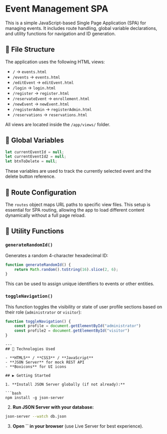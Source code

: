 # Event Management SPA

This is a simple JavaScript-based Single Page Application (SPA) for managing events. It includes route handling, global variable declarations, and utility functions for navigation and ID generation.

## 📁 File Structure
The application uses the following HTML views:

- `/` → `events.html`
- `/events` → `events.html`
- `/editEvent` → `editEvent.html`
- `/login` → `login.html`
- `/register` → `register.html`
- `/reservateEvent` → `enrollement.html`
- `/newEvent` → `newEvent.html`
- `/registerAdmin` → `registerAdmin.html`
- `/reservations` → `reservations.html`

All views are located inside the `/app/views/` folder.

## 🧠 Global Variables

```js
let currentEventId = null;
let currentEventId2 = null;
let btnToDelete = null;
```

These variables are used to track the currently selected event and the delete button reference.

## 🔐 Route Configuration

The `routes` object maps URL paths to specific view files. This setup is essential for SPA routing, allowing the app to load different content dynamically without a full page reload.

## 🔀 Utility Functions

### `generateRandomId()`
Generates a random 4-character hexadecimal ID:
```js
function generateRandomId() {
    return Math.random().toString(16).slice(2, 6);
}
```

This can be used to assign unique identifiers to events or other entities.

### `toggleNavigation()`
This function toggles the visibility or state of user profile sections based on their role (`administrator` or `visitor`):
```js
function toggleNavigation() {
    const profile = document.getElementById("administrator")
    const profile2 = document.getElementById("visitor")
}
```
```
---
## 💠 Technologies Used

- **HTML5** / **CSS3** / **JavaScript**
- **JSON Server** for mock REST API
- **Boxicons** for UI icons

## ▶️ Getting Started

1. **Install JSON Server globally (if not already):**

```bash
npm install -g json-server
```

2. **Run JSON Server with your database:**

```bash
json-server --watch db.json
```

3. **Open ****\`\`**** in your browser** (use Live Server for best experience).




